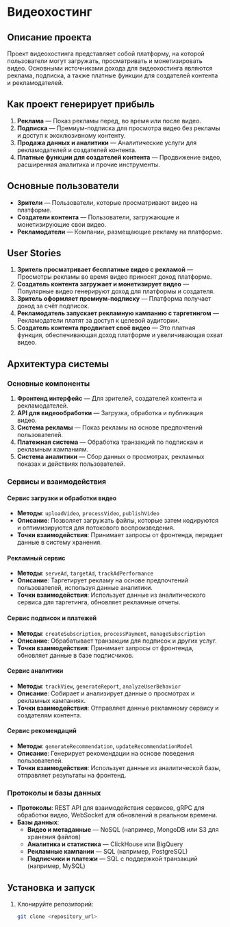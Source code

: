 # Видеохостинг

## Описание проекта

Проект видеохостинга представляет собой платформу, на которой пользователи могут загружать, просматривать и монетизировать видео. Основными источниками дохода для видеохостинга являются реклама, подписка, а также платные функции для создателей контента и рекламодателей.

## Как проект генерирует прибыль

1. **Реклама** — Показ рекламы перед, во время или после видео.
2. **Подписка** — Премиум-подписка для просмотра видео без рекламы и доступ к эксклюзивному контенту.
3. **Продажа данных и аналитики** — Аналитические услуги для рекламодателей и создателей контента.
4. **Платные функции для создателей контента** — Продвижение видео, расширенная аналитика и прочие инструменты.

## Основные пользователи

- **Зрители** — Пользователи, которые просматривают видео на платформе.
- **Создатели контента** — Пользователи, загружающие и монетизирующие свои видео.
- **Рекламодатели** — Компании, размещающие рекламу на платформе.

## User Stories

1. **Зритель просматривает бесплатные видео с рекламой** — Просмотры рекламы во время видео приносят доход платформе.
2. **Создатель контента загружает и монетизирует видео** — Популярные видео генерируют доход для платформы и создателя.
3. **Зритель оформляет премиум-подписку** — Платформа получает доход за счёт подписок.
4. **Рекламодатель запускает рекламную кампанию с таргетингом** — Рекламодатели платят за доступ к целевой аудитории.
5. **Создатель контента продвигает своё видео** — Это платная функция, обеспечивающая доход платформе и увеличивающая охват видео.

## Архитектура системы

### Основные компоненты

1. **Фронтенд интерфейс** — Для зрителей, создателей контента и рекламодателей.
2. **API для видеообработки** — Загрузка, обработка и публикация видео.
3. **Система рекламы** — Показ рекламы на основе предпочтений пользователей.
4. **Платежная система** — Обработка транзакций по подпискам и рекламным кампаниям.
5. **Система аналитики** — Сбор данных о просмотрах, рекламных показах и действиях пользователей.

### Сервисы и взаимодействия

#### Сервис загрузки и обработки видео

- **Методы**: `uploadVideo`, `processVideo`, `publishVideo`
- **Описание**: Позволяет загружать файлы, которые затем кодируются и оптимизируются для потокового воспроизведения.
- **Точки взаимодействия**: Принимает запросы от фронтенда, передает данные в систему хранения.

#### Рекламный сервис

- **Методы**: `serveAd`, `targetAd`, `trackAdPerformance`
- **Описание**: Таргетирует рекламу на основе предпочтений пользователей, используя данные аналитики.
- **Точки взаимодействия**: Использует данные из аналитического сервиса для таргетинга, обновляет рекламные отчеты.

#### Сервис подписок и платежей

- **Методы**: `createSubscription`, `processPayment`, `manageSubscription`
- **Описание**: Обрабатывает транзакции для подписок и других услуг.
- **Точки взаимодействия**: Принимает запросы от фронтенда, обновляет данные в базе подписчиков.

#### Сервис аналитики

- **Методы**: `trackView`, `generateReport`, `analyzeUserBehavior`
- **Описание**: Собирает и анализирует данные о просмотрах и рекламных кампаниях.
- **Точки взаимодействия**: Отправляет данные рекламному сервису и создателям контента.

#### Сервис рекомендаций

- **Методы**: `generateRecommendation`, `updateRecommendationModel`
- **Описание**: Генерирует рекомендации на основе поведения пользователей.
- **Точки взаимодействия**: Использует данные из аналитической базы, отправляет результаты на фронтенд.

### Протоколы и базы данных

- **Протоколы**: REST API для взаимодействия сервисов, gRPC для обработки видео, WebSocket для обновлений в реальном времени.
- **Базы данных**:
  - **Видео и метаданные** — NoSQL (например, MongoDB или S3 для хранения файлов)
  - **Аналитика и статистика** — ClickHouse или BigQuery
  - **Рекламные кампании** — SQL (например, PostgreSQL)
  - **Подписчики и платежи** — SQL с поддержкой транзакций (например, MySQL)

## Установка и запуск

1. Клонируйте репозиторий:
   ```bash
   git clone <repository_url>
